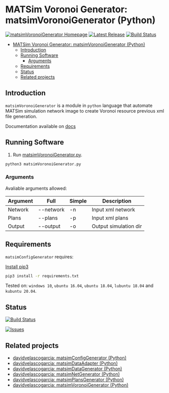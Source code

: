 # MATSim Voronoi Generator: matsimVoronoiGenerator (Python)

[![matsimVoronoiGenerator Homepage](https://img.shields.io/badge/matsimVoronoiGenerator-develop-orange.svg)](https://github.com/davidvelascogarcia/matsimVoronoiGenerator/tree/develop/programs) [![Latest Release](https://img.shields.io/github/tag/davidvelascogarcia/matsimVoronoiGenerator.svg?label=Latest%20Release)](https://github.com/davidvelascogarcia/matsimVoronoiGenerator/tags) [![Build Status](https://travis-ci.org/davidvelascogarcia/matsimVoronoiGenerator.svg?branch=develop)](https://travis-ci.org/davidvelascogarcia/matsimVoronoiGenerator)

- [MATSim Voronoi Generator: matsimVoronoiGenerator (Python)](#matsim-voronoi-generator-matsimvoronoigenerator-python)
  - [Introduction](#introduction)
  - [Running Software](#running-software)
    - [Arguments](#arguments)
  - [Requirements](#requirements)
  - [Status](#status)
  - [Related projects](#related-projects)

## Introduction

`matsimVoronoiGenerator` is a module in `python` language that automate MATSim simulation network image to create Voronoi resource previous xml file generation.

Documentation available on [docs](https://davidvelascogarcia.github.io/matsimConfigGenerator)

## Running Software

1. Run [matsimVoronoiGenerator.py](./programs).

```bash
python3 matsimVoronoiGenerator.py
```

### Arguments

Avaliable arguments allowed:

| Argument | Full  | Simple | Description  |
| -------  |  ---  |  ----  | -----------  |
|  Network  |  --network  |  -n  | Input xml network  |
|  Plans  |  --plans  |  -p  | Input xml plans  |
|  Output  |  --output  |  -o  | Output simulation dir  |

## Requirements

`matsimConfigGenerator` requires:

[Install pip3](https://github.com/roboticslab-uc3m/installation-guides/blob/master/install-pip.md)

```bash
pip3 install -r requirements.txt
```

Tested on: `windows 10`, `ubuntu 16.04`, `ubuntu 18.04`, `lubuntu 18.04` and `kubuntu 20.04`.

## Status

[![Build Status](https://travis-ci.org/davidvelascogarcia/matsimVoronoiGenerator.svg?branch=develop)](https://travis-ci.org/davidvelascogarcia/matsimVoronoiGenerator)

[![Issues](https://img.shields.io/github/issues/davidvelascogarcia/matsimVoronoiGenerator.svg?label=Issues)](https://github.com/davidvelascogarcia/matsimVoronoiGenerator/issues)

## Related projects

* [davidvelascogarcia: matsimConfigGenerator (Python)](https://github.com/davidvelascogarcia/matsimConfigGenerator)
* [davidvelascogarcia: matsimDataAdapter (Python)](https://github.com/davidvelascogarcia/matsimDataAdapter)
* [davidvelascogarcia: matsimDataGenerator (Python)](https://github.com/davidvelascogarcia/matsimDataGenerator)
* [davidvelascogarcia: matsimNetGenerator (Python)](https://github.com/davidvelascogarcia/matsimNetGenerator)
* [davidvelascogarcia: matsimPlansGenerator (Python)](https://github.com/davidvelascogarcia/matsimPlansGenerator)
* [davidvelascogarcia: matsimVoronoiGenerator (Python)](https://github.com/davidvelascogarcia/matsimVoronoiGenerator)
